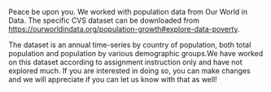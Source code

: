 Peace be upon you. We worked with population data from Our World in Data. The specific CVS dataset can be downloaded from 
https://ourworldindata.org/population-growth#explore-data-poverty. 

The dataset is an annual time-series by country of population, both total population and population by various demographic groups.We have worked on this dataset according to assignment instruction only and have not explored much.
If you are interested in doing so, you can make changes and we will appreciate if you can let us know with that as well!

